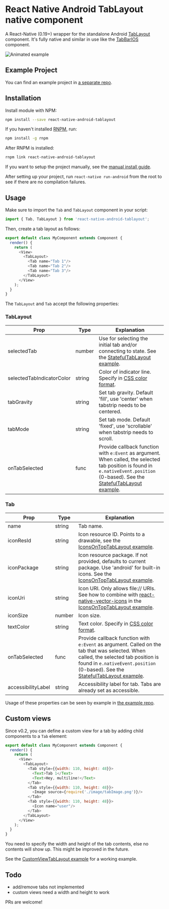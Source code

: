 # React Native Android TabLayout native component

A React-Native (0.19+) wrapper for the standalone Android 
[TabLayout](http://developer.android.com/reference/android/support/design/widget/TabLayout.html) component. It's fully 
native and similar in use like the [TabBarIOS](https://facebook.github.io/react-native/docs/tabbarios.html) component. 

![Animated example](https://i.imgur.com/nKFVnu4.gif)

## Example Project

You can find an example project in [a separate repo](https://github.com/AlbertBrand/react-native-android-tablayout-example).

## Installation

Install module with NPM:

```bash
npm install --save react-native-android-tablayout
```

If you haven't installed [RNPM](https://github.com/rnpm/rnpm), run:

```bash
npm install -g rnpm
```

After RNPM is installed:

```bash
rnpm link react-native-android-tablayout
```

If you want to setup the project manually, see the [manual install guide](docs/manual_install.md).

After setting up your project, run `react-native run-android` from the root to see if there are no compilation failures.

## Usage

Make sure to import the `Tab` and `TabLayout` component in your script: 

```javascript
import { Tab, TabLayout } from 'react-native-android-tablayout';
```

Then, create a tab layout as follows:

```javascript
export default class MyComponent extends Component {
  render() {
    return (
      <View>
        <TabLayout>
          <Tab name="Tab 1"/>
          <Tab name="Tab 2"/>
          <Tab name="Tab 3"/>
        </TabLayout>
      </View>
    );
  }
}
```

The `TabLayout` and `Tab` accept the following properties:

### TabLayout

Prop                      | Type    | Explanation
---                       | ---     | ---
selectedTab               | number  | Use for selecting the initial tab and/or connecting to state. See the [StatefulTabLayout example](https://github.com/AlbertBrand/react-native-android-tablayout-example/blob/master/app/StatefulTabLayout.js).
selectedTabIndicatorColor | string  | Color of indicator line. Specify in [CSS color format](https://facebook.github.io/react-native/docs/colors.html).
tabGravity                | string  | Set tab gravity. Default 'fill', use 'center' when tabstrip needs to be centered.
tabMode                   | string  | Set tab mode. Default 'fixed', use 'scrollable' when tabstrip needs to scroll.
onTabSelected             | func    | Provide callback function with `e:Event` as argument. When called, the selected tab position is found in `e.nativeEvent.position` (0-based). See the [StatefulTabLayout example](https://github.com/AlbertBrand/react-native-android-tablayout-example/blob/master/app/StatefulTabLayout.js).

### Tab

Prop                | Type    | Explanation
---                 | ---     | ---
name                | string  | Tab name.
iconResId           | string  | Icon resource ID. Points to a drawable, see the [IconsOnTopTabLayout example](https://github.com/AlbertBrand/react-native-android-tablayout-example/blob/master/app/IconsOnTopTabLayout.js).
iconPackage         | string  | Icon resource package. If not provided, defaults to current package. Use 'android' for built-in icons. See the [IconsOnTopTabLayout example](https://github.com/AlbertBrand/react-native-android-tablayout-example/blob/master/app/IconsOnTopTabLayout.js).
iconUri             | string  | Icon URI. Only allows file:// URIs. See how to combine with [react-native-vector-icons](https://github.com/oblador/react-native-vector-icons) in the [IconsOnTopTabLayout example](https://github.com/AlbertBrand/react-native-android-tablayout-example/blob/master/app/IconsOnTopTabLayout.js).
iconSize            | number  | Icon size.
textColor           | string  | Text color. Specify in [CSS color format](https://facebook.github.io/react-native/docs/colors.html).
onTabSelected       | func    | Provide callback function with `e:Event` as argument. Called on the tab that was selected. When called, the selected tab position is found in `e.nativeEvent.position` (0-based). See the [StatefulTabLayout example](https://github.com/AlbertBrand/react-native-android-tablayout-example/blob/master/app/StatefulTabLayout.js).
accessibilityLabel  | string  | Accessibility label for tab. Tabs are already set as accessible.

Usage of these properties can be seen by example in [the example repo](https://github.com/AlbertBrand/react-native-android-tablayout-example).

## Custom views

Since v0.2, you can define a custom view for a tab by adding child components to a `Tab` element:

```javascript
export default class MyComponent extends Component {
  render() {
    return (
      <View>
        <TabLayout>
          <Tab style={{width: 110, height: 48}}>
            <Text>Tab 1</Text>
            <Text>Hey, multiline!</Text>
          </Tab>
          <Tab style={{width: 110, height: 48}}>
            <Image source={require('./image/tabImage.png')}/>
          </Tab>
          <Tab style={{width: 110, height: 48}}>
            <Icon name="user"/>
          </Tab>
        </TabLayout>
      </View>
    );
  }
}
```

You need to specify the width and height of the tab contents, else no contents will show up. This might be improved in the future.

See the [CustomViewTabLayout example](https://github.com/AlbertBrand/react-native-android-tablayout-example/blob/master/app/CustomViewTabLayout.js) for a working example.

## Todo

  * add/remove tabs not implemented
  * custom views need a width and height to work

PRs are welcome!
